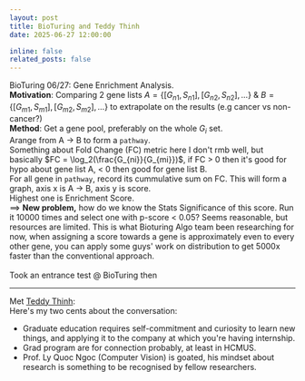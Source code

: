 ```yaml
---
layout: post
title: BioTuring and Teddy Thinh 
date: 2025-06-27 12:00:00

inline: false
related_posts: false
---
```


<!-- to be written -->
BioTuring 06/27: Gene Enrichment Analysis.
<br>
**Motivation**: Comparing 2 gene lists $A = \{[G_{n1}, S_{n1}], [G_{n2}, S_{n2}], ...\}$ & $B = \{[G_{m1}, S_{m1}], [G_{m2}, S_{m2}], ...\}$ to extrapolate on the results (e.g cancer vs non-cancer?)
<br> **Method**: Get a gene pool, preferably on the whole $G_i$ set.
<br> Arange from A $\rightarrow$ B to form a `pathway`. 
<br> Something about Fold Change (FC) metric here I don't rmb well, but basically $FC = \log_2(\frac{G_{ni}}{G_{mi}})$, if FC > 0 then it's good for hypo about gene list A, < 0 then good for gene list B.
<br> For all gene in `pathway`, record its cummulative sum on FC. This will form a graph, axis x is A $\rightarrow$ B, axis y is score. 
<br> Highest one is Enrichment Score.
<br> $\implies$ **New problem,** how do we know the Stats Significance of this score. Run it 10000 times and select one with p-score < 0.05? Seems reasonable, but resources are limited. This is what Bioturing Algo team been researching for now, when assigning a score towards a gene is approximately even to every other gene, you can apply some guys' work on distribution to get 5000x faster than the conventional approach.
<br><br>
Took an entrance test @ BioTuring then

---
Met [Teddy Thinh](## "K20 CLC @ HCMUS"):
<br>Here's my two cents about the conversation:
- Graduate education requires self-commitment and curiosity to learn new things, and applying it to the company at which you're having internship.
- Grad program are for connection probably, at least in HCMUS.
- Prof. Ly Quoc Ngoc (Computer Vision) is goated, his mindset about research is something to be recognised by fellow researchers.

